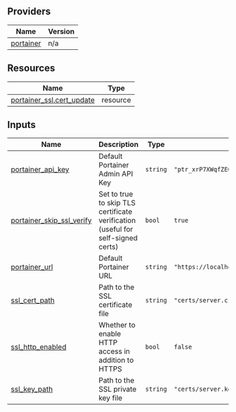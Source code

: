 <!-- BEGIN_TF_DOCS -->


## Providers

| Name | Version |
|------|---------|
| <a name="provider_portainer"></a> [portainer](#provider\_portainer) | n/a |

## Resources

| Name | Type |
|------|------|
| [portainer_ssl.cert_update](https://registry.terraform.io/providers/portainer/portainer/latest/docs/resources/ssl) | resource |

## Inputs

| Name | Description | Type | Default | Required |
|------|-------------|------|---------|:--------:|
| <a name="input_portainer_api_key"></a> [portainer\_api\_key](#input\_portainer\_api\_key) | Default Portainer Admin API Key | `string` | `"ptr_xrP7XWqfZEOoaCJRu5c8qKaWuDtVc2Zb07Q5g22YpS8="` | no |
| <a name="input_portainer_skip_ssl_verify"></a> [portainer\_skip\_ssl\_verify](#input\_portainer\_skip\_ssl\_verify) | Set to true to skip TLS certificate verification (useful for self-signed certs) | `bool` | `true` | no |
| <a name="input_portainer_url"></a> [portainer\_url](#input\_portainer\_url) | Default Portainer URL | `string` | `"https://localhost:9443"` | no |
| <a name="input_ssl_cert_path"></a> [ssl\_cert\_path](#input\_ssl\_cert\_path) | Path to the SSL certificate file | `string` | `"certs/server.crt"` | no |
| <a name="input_ssl_http_enabled"></a> [ssl\_http\_enabled](#input\_ssl\_http\_enabled) | Whether to enable HTTP access in addition to HTTPS | `bool` | `false` | no |
| <a name="input_ssl_key_path"></a> [ssl\_key\_path](#input\_ssl\_key\_path) | Path to the SSL private key file | `string` | `"certs/server.key"` | no |
<!-- END_TF_DOCS -->